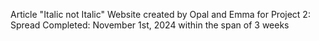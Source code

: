 Article "Italic not Italic"
Website created by Opal and Emma for Project 2: Spread
Completed: November 1st, 2024 within the span of 3 weeks